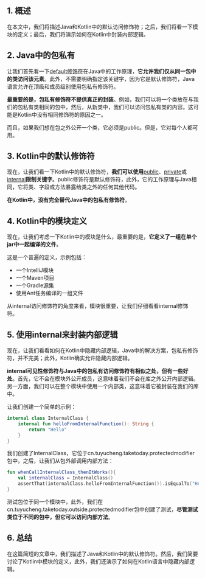 ## 1. 概述

在本文中，我们将描述Java和Kotlin中的默认访问修饰符；之后，我们将看一下模块的定义；最后，我们将演示如何在Kotlin中封装内部逻辑。

## 2. Java中的包私有

让我们首先看一下[default修饰符](https://www.baeldung.com/java-access-modifiers#default)在Java中的工作原理，**它允许我们仅从同一包中的类访问该元素**。此外，不需要明确指定该关键字，因为它是默认修饰符，Java语言允许在顶级和成员级别使用包私有修饰符。

**最重要的是，包私有修饰符不提供真正的封装**。例如，我们可以将一个类放在与我们的包私有类相同的包中，然后，从新类中，我们可以访问包私有类的内容。这可能是Kotlin中没有相同修饰符的原因之一。

而且，如果我们想在包之外公开一个类，它必须是public。但是，它对每个人都可用。

## 3. Kotlin中的默认修饰符

现在，让我们看一下Kotlin中的默认修饰符，**我们可以使用**[public](https://www.baeldung.com/kotlin/visibility-modifiers#1-public-visibility)、[private](https://www.baeldung.com/kotlin/visibility-modifiers#2-private-visibility)或[internal](https://www.baeldung.com/kotlin/visibility-modifiers#5-internal-visibility)**限制关键字**。public修饰符是默认修饰符，此外，它的工作原理与Java相同，它将类、字段或方法暴露给类之外的任何其他代码。

**在Kotlin中，没有完全替代Java中的包私有修饰符**。

## 4. Kotlin中的模块定义

现在，让我们考虑一下Kotlin中的模块是什么，最重要的是，**它定义了一组在单个jar中一起编译的文件**。

这是一个普遍的定义，示例包括：

-   一个IntelliJ模块
-   一个Maven项目
-   一个Gradle源集
-   使用Ant任务编译的一组文件

从internal访问修饰符的角度来看，模块很重要，让我们仔细看看internal修饰符。

## 5. 使用internal来封装内部逻辑

现在，让我们看看如何在Kotlin中隐藏内部逻辑，Java中的解决方案，包私有修饰符，并不完美；此外，Kotlin确实允许隐藏内部逻辑。

**internal可见性修饰符与Java中的包私有访问修饰符有相似之处，但有一些好处**。首先，它不会在模块外公开成员，这意味着我们不会在库之外公开内部逻辑。另一方面，我们可以在整个模块中使用一个内部类，这意味着它被封装在我们的库中。

让我们创建一个简单的示例：

```kotlin
internal class InternalClass {
    internal fun helloFromInternalFunction(): String {
        return "Hello"
    }
}
```

我们创建了InternalClass，它位于cn.tuyucheng.taketoday.protectedmodifier包中，之后，让我们从包外部调用内部方法：

```kotlin
fun whenCallInternalClass_thenItWorks(){
    val internalClass = InternalClass()
    assertThat(internalClass.helloFromInternalFunction()).isEqualTo("Hello")
}
```

测试包位于同一个模块中，此外，我们在cn.tuyucheng.taketoday.outside.protectedmodifier包中创建了测试，**尽管测试类位于不同的包中，但它可以访问内部方法**。

## 6. 总结

在这篇简短的文章中，我们描述了Java和Kotlin中的默认修饰符。然后，我们简要讨论了Kotlin中模块的定义，此外，我们还演示了如何在Kotlin语言中隐藏内部逻辑。